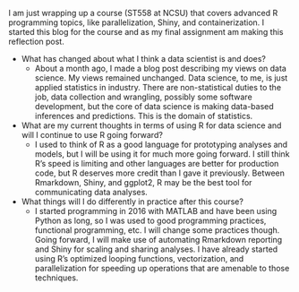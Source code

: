 I am just wrapping up a course (ST558 at NCSU) that covers advanced R programming topics, like parallelization, Shiny, and containerization. I started this blog for the course and as my final assignment am making this reflection post.

- What has changed about what I think a data scientist is and does?
  - About a month ago, I made a blog post describing my views on data science. My views remained unchanged. Data science, to me, is just applied statistics in industry. There are non-statistical duties to the job, data collection and wrangling, possibly some software development, but the core of data science is making data-based inferences and predictions. This is the domain of statistics.
- What are my current thoughts in terms of using R for data science and will I continue to use R going forward?  
  - I used to think of R as a good language for prototyping analyses and models, but I will be using it for much more going forward. I still think R’s speed is limiting and other languages are better for production code, but R deserves more credit than I gave it previously. Between Rmarkdown, Shiny, and ggplot2, R may be the best tool for communicating data analyses.
- What things will I do differently in practice after this course?
  - I started programming in 2016 with MATLAB and have been using Python as long, so I was used to good programming practices, functional programming, etc. I will change some practices though. Going forward, I will make use of automating Rmarkdown reporting and Shiny for scaling and sharing analyses. I have already started using R’s optimized looping functions, vectorization, and parallelization for speeding up operations that are amenable to those techniques.
